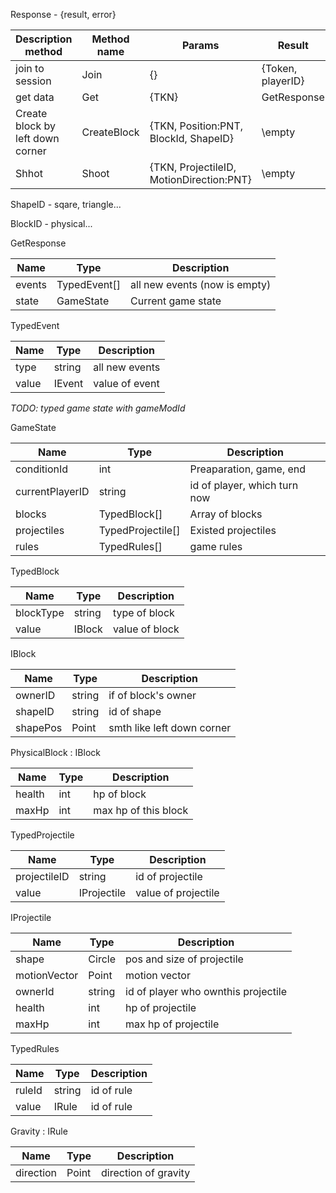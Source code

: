 Response - {result, error}

Description method |Method name | Params                             |Result                                 |
-------------------|------------|------------------------------------|---------------------------------------|
join to session    |Join        |{}                                  |{Token, playerID}                      |
get data           |Get         |{TKN}                               |GetResponse                            |
Create block  by left down corner |CreateBlock |{TKN, Position:PNT, BlockId, ShapeID} |\empty                |
Shhot              |Shoot       |{TKN, ProjectileID, MotionDirection:PNT} |\empty                            |



ShapeID - sqare, triangle...

BlockID - physical...


GetResponse

Name        |Type    |Description                          |
------------|--------|-------------------------------------|
events      |TypedEvent[]|all new events (now is empty)    |
state       |GameState|Current game state                  |

TypedEvent

Name        |Type    |Description                          |
------------|--------|-------------------------------------|
type        |string  |all new events                       |
value       |IEvent  |value of event                       |

*TODO: typed game state with gameModId*

GameState

Name        |Type    |Description                          |
------------|--------|-------------------------------------|
conditionId |int     |Preaparation, game, end              |
currentPlayerID|string|id of player, which turn now        | 
blocks      |TypedBlock[]|Array of blocks                  |
projectiles |TypedProjectile[]|Existed projectiles         |
rules       |TypedRules[]|game rules                         |

TypedBlock

Name        |Type    |Description                          |
------------|--------|-------------------------------------|
blockType   |string  |type of block                        |
value       |IBlock  |value of block                       |

IBlock

Name        |Type    |Description                          |
------------|--------|-------------------------------------|
ownerID     |string  |if of block's owner                  |
shapeID     |string  |id of shape                          |
shapePos    |Point   |smth like left down corner           |

PhysicalBlock : IBlock

Name        |Type    |Description                          |
------------|--------|-------------------------------------|
health      |int     |hp of block                          |
maxHp       |int     |max hp of this block                 |


TypedProjectile

Name        |Type    |Description                          |
------------|--------|-------------------------------------|
projectileID|string  |id of projectile                     |
value       |IProjectile|value of projectile               |

IProjectile

Name        |Type    |Description                          |
------------|--------|-------------------------------------|
shape       |Circle  |pos and size of projectile           |
motionVector|Point   |motion vector                        |
ownerId     |string  |id of player who ownthis projectile  |
health      |int     |hp of projectile                     |
maxHp       |int     |max hp of projectile                 |


TypedRules

Name        |Type    |Description                          |
------------|--------|-------------------------------------|
ruleId      |string  |id of rule                           |
value       |IRule   |id of rule                           |

Gravity : IRule

Name        |Type    |Description                          |
------------|--------|-------------------------------------|
direction   |Point   |direction of gravity                 |
